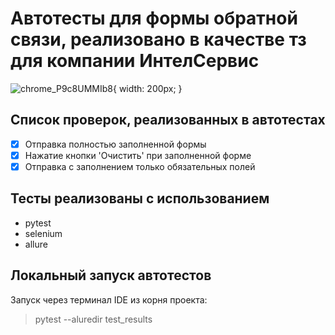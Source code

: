 # Автотесты для формы обратной связи, реализовано в качестве тз для компании ИнтелСервис
![chrome_P9c8UMMIb8](https://user-images.githubusercontent.com/106131067/175815096-e34578e4-e892-4a7c-afd8-2afc2a7b67f1.png){ width: 200px; }

## Список проверок, реализованных в автотестах
- [x] Отправка полностью заполненной формы
- [x] Нажатие кнопки 'Очистить' при заполненной форме
- [x] Отправка с заполнением только обязательных полей

## Тесты реализованы с использованием
* pytest
* selenium
* allure

## Локальный запуск автотестов
Запуск через терминал IDE из корня проекта:
> pytest --aluredir test_results
